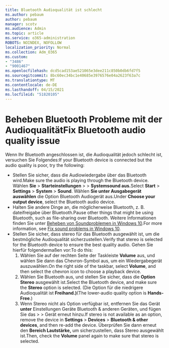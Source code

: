 ```yaml
---
title: Bluetooth Audioqualität ist schlecht
ms.author: pebaum
author: pebaum
manager: scotv
ms.audience: Admin
ms.topic: article
ms.service: o365-administration
ROBOTS: NOINDEX, NOFOLLOW
localization_priority: Normal
ms.collection: Adm_O365
ms.custom:
- "3486"
- "9001467"
ms.openlocfilehash: dcd5cad153ae521065e3dee211c850b0db6fd7f5
ms.sourcegitcommit: 8bc60ec34bc1e40685e3976576e04a2623f63a7c
ms.translationtype: MT
ms.contentlocale: de-DE
ms.lasthandoff: 04/15/2021
ms.locfileid: "51820105"
---
```

# <a name="fix-bluetooth-audio-quality-issue"></a><span data-ttu-id="7260c-102">Beheben Bluetooth Probleme mit der Audioqualität</span><span class="sxs-lookup"><span data-stu-id="7260c-102">Fix Bluetooth audio quality issue</span></span>

<span data-ttu-id="7260c-103">Wenn Ihr Bluetooth angeschlossen ist, die Audioqualität jedoch schlecht ist, versuchen Sie Folgendes:</span><span class="sxs-lookup"><span data-stu-id="7260c-103">If your Bluetooth device is connected but the audio quality is poor, try the following:</span></span>

- <span data-ttu-id="7260c-104">Stellen Sie sicher, dass die Audiowiedergabe über das Bluetooth wird.</span><span class="sxs-lookup"><span data-stu-id="7260c-104">Make sure the audio is playing through the Bluetooth device.</span></span> <span data-ttu-id="7260c-105">Wählen **Sie**  >  **Starteinstellungen**  >    >  **Systemsound aus.**</span><span class="sxs-lookup"><span data-stu-id="7260c-105">Select **Start** > **Settings** > **System** > **Sound**.</span></span> <span data-ttu-id="7260c-106">Wählen **Sie unter Ausgabegerät auswählen** die Option Bluetooth Audiogerät aus.</span><span class="sxs-lookup"><span data-stu-id="7260c-106">Under **Choose your output device**, select the Bluetooth audio device.</span></span>
- <span data-ttu-id="7260c-107">Halten Sie andere Dinge an, die möglicherweise Bluetooth, z. B. dateifreigabe über Bluetooth.</span><span class="sxs-lookup"><span data-stu-id="7260c-107">Pause other things that might be using Bluetooth, such as file-sharing over Bluetooth.</span></span> <span data-ttu-id="7260c-108">Weitere Informationen finden Sie unter [Beheben von Soundproblemen in Windows 10](https://support.microsoft.com/help/4520288/windows-10-fix-sound-problems).</span><span class="sxs-lookup"><span data-stu-id="7260c-108">For more information, see [Fix sound problems in Windows 10](https://support.microsoft.com/help/4520288/windows-10-fix-sound-problems).</span></span>
- <span data-ttu-id="7260c-109">Stellen Sie sicher, dass stereo für das Bluetooth ausgewählt ist, um die bestmögliche Audioqualität sicherzustellen.</span><span class="sxs-lookup"><span data-stu-id="7260c-109">Verify that stereo is selected for the Bluetooth device to ensure the best quality audio.</span></span> <span data-ttu-id="7260c-110">Gehen Sie hierfür folgendermaßen vor:</span><span class="sxs-lookup"><span data-stu-id="7260c-110">To do this:</span></span> 
    1. <span data-ttu-id="7260c-111">Wählen Sie auf der rechten Seite der Taskleiste **Volume** aus, und wählen Sie dann das Chevron-Symbol aus, um ein Wiedergabegerät auszuwählen.</span><span class="sxs-lookup"><span data-stu-id="7260c-111">On the right side of the taskbar, select **Volume**, and then select the chevron icon to choose a playback device.</span></span>
    2. <span data-ttu-id="7260c-112">Wählen Sie Bluetooth aus, und stellen Sie sicher, dass die **Option Stereo** ausgewählt ist.</span><span class="sxs-lookup"><span data-stu-id="7260c-112">Select the Bluetooth device, and make sure the **Stereo** option is selected.</span></span> <span data-ttu-id="7260c-113">(Die Option für die niedrigere Audioqualität ist **Freihand.)**</span><span class="sxs-lookup"><span data-stu-id="7260c-113">(The lower-audio quality option is **Hands-Free**.)</span></span>
    3. <span data-ttu-id="7260c-114">Wenn Stereo nicht als Option verfügbar ist, entfernen Sie das Gerät **unter** Einstellungen Geräte Bluetooth & anderen Geräten, und fügen Sie das  >    >  Gerät erneut hinzu.</span><span class="sxs-lookup"><span data-stu-id="7260c-114">If stereo is not available as an option, remove the device in **Settings** > **Devices** > **Bluetooth & other devices**, and then re-add the device.</span></span> <span data-ttu-id="7260c-115">Überprüfen Sie dann erneut den **Bereich Lautstärke,** um sicherzustellen, dass Stereo ausgewählt ist.</span><span class="sxs-lookup"><span data-stu-id="7260c-115">Then, check the **Volume** panel again to make sure that stereo is selected.</span></span>

